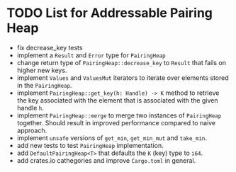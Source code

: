TODO List for Addressable Pairing Heap
======================================

- fix decrease_key tests
- implement a `Result` and `Error` type for `PairingHeap`
- change return type of `PairingHeap::decrease_key` to `Result` that fails on higher new keys.
- implement `Values` and `ValuesMut` iterators to iterate over elements stored in the `PairingHeap`.
- implement `PairingHeap::get_key(h: Handle) -> K` method to retrieve the key associated with the element that is associated with the given handle `h`.
- implement `PairingHeap::merge` to merge two instances of `PairingHeap` together. Should result in improved performance compared to naive approach.
- implement `unsafe` versions of `get_min`, `get_min_mut` and `take_min`.
- add new tests to test `PairingHeap` implementation.
- add `DefaultPairingHeap<T>` that defaults the `K` (key) type to `i64`.
- add crates.io cathegories and improve `Cargo.toml` in general.
